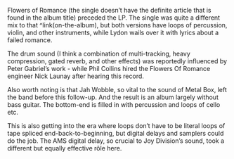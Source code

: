 Flowers of Romance (the single doesn’t have the definite article that is found in the album title) preceded the LP.  The single was quite a different mix to that ^link(on-the-album), but both versions have loops of percussion, violin, and other instruments, while Lydon wails over it with lyrics about a failed romance.

The drum sound (I think a combination of multi-tracking, heavy compression, gated reverb, and other effects) was reportedly influenced by Peter Gabriel’s work - while Phil Collins hired the Flowers Of Romance engineer Nick Launay after hearing this record.

Also worth noting is that Jah Wobble, so vital to the sound of Metal Box, left the band before this follow-up. And the result is an album largely without bass guitar. The bottom-end is filled in with percussion and loops of cello etc.

This is also getting into the era where loops don’t have to be literal loops of tape spliced end-back-to-beginning, but digital delays and samplers could do the job. The AMS digital delay, so crucial to Joy Division’s sound, took  a different but equally effective rôle here.
